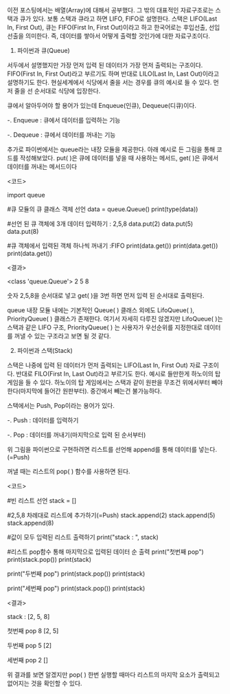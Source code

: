 이전 포스팅에서는 배열(Array)에 대해서 공부했다. 그 밖의 대표적인 자료구조로는 스택과 큐가 있다. 보통 스택과 큐라고 하면 LIFO, FIFO로 설명한다. 스택은 LIFO(Last In, First Out), 큐는 FIFO(First In, First Out)이라고 하고 한국어로는 후입선출, 선입선출을 의미한다. 즉, 데이터를 쌓아서 어떻게 출력할 것인가에 대한 자료구조이다.

 

 

 

1. 파이썬과 큐(Queue)
 

  서두에서 설명했지만 가장 먼저 입력 된 데이터가 가장 먼저 출력되는 구조이다. FIFO(First In, First Out)라고 부르기도 하며 반대로 LILO(Last In, Last Out)이라고 설명하기도 한다. 현실세계에서 식당에서 줄을 서는 경우를 큐의 예시로 들 수 있다. 먼저 줄을 선 순서대로 식당에 입장한다.

 

 

  큐에서 알아두어야 할 용어가 있는데 Enqueue(인큐), Dequeue(디큐)이다.

 

-. Enqueue : 큐에서 데이터를 입력하는 기능

-. Dequeue : 큐에서 데이터를 꺼내는 기능

 

  추가로 파이썬에서는 queue라는 내장 모듈을 제공한다. 아래 예시로 든 그림을 통해 코드를 작성해보았다. put( )은 큐에 데이터를 넣을 때 사용하는 메서드, get( )은 큐에서 데이터를 꺼내는 메서드이다

 


 

<코드>

import queue

#큐 모듈의 큐 클래스 객체 선언
data = queue.Queue()
print(type(data))

#선언 된 큐 객체에 3개 데이터 입력하기 : 2,5,8
data.put(2)
data.put(5)
data.put(8)

#큐 객체에서 입력된 객체 하나씩 꺼내기 :FIFO
print(data.get())
print(data.get())
print(data.get())
 

<결과>

<class 'queue.Queue'>
2
5
8
 

숫자 2,5,8을 순서대로 넣고 get( )을 3번 하면 먼저 입력 된 순서대로 출력된다.

 

 queue 내장 모듈 내에는 기본적인 Queue( ) 클래스 외에도 LifoQueue( ), PriorityQueue( ) 클래스가 존재한다. 여기서 자세히 다루진 않겠지만 LifoQueue( )는 스택과 같은 LIFO 구조, PriorityQueue( ) 는 사용자가 우선순위를 지정한대로 데이터를 꺼낼 수 있는 구조라고 보면 될 것 같다.

 

 

 
2. 파이썬과 스택(Stack)
 

  스택은 나중에 입력 된 데이터가 먼저 출력되는 LIFO(Last In, First Out) 자료 구조이다. 반대로 FILO(First In, Last Out)라고 부르기도 한다. 예시로 들만한게 하노이의 탑 게임을 들 수 있다. 하노이의 탑 게임에서는 스택과 같이 원판을 무조건 위에서부터 빼야 한다(마지막에 들어간 원판부터). 중간에서 빼는건 불가능하다.

 

  스택에서는 Push, Pop이라는 용어가 있다. 

 

-. Push : 데이터를 입력하기

-. Pop : 데이터를 꺼내기(마지막으로 입력 된 순서부터)

 


 

  위 그림을 파이썬으로 구현하려면 리스트를 선언해 append를 통해 데이터를 넣는다.(=Push)

꺼낼 때는 리스트의 pop( ) 함수를 사용하면 된다.

 

<코드>

#빈 리스트 선언
stack = []

#2,5,8 차례대로 리스트에 추가하기(=Push)
stack.append(2)
stack.append(5)
stack.append(8)

#값이 모두 입력된 리스트 출력하기
print("stack : ", stack)

#리스트 pop함수 통해 마지막으로 입력된 데이터 순 출력
print("첫번째 pop")
print(stack.pop())
print(stack)

print("두번째 pop")
print(stack.pop())
print(stack)

print("세번째 pop")
print(stack.pop())
print(stack)
 

<결과>

stack :  [2, 5, 8]

첫번째 pop
8
[2, 5]

두번째 pop
5
[2]

세번째 pop
2
[]
 

위 결과를 보면 알겠지만 pop( ) 한번 실행할 때마다 리스트의 마지막 요소가 출력되고 없어지는 것을 확인할 수 있다.
